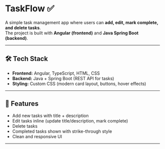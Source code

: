 # TaskFlow ✅

A simple task management app where users can **add, edit, mark complete, and delete tasks**.  
The project is built with **Angular (frontend)** and **Java Spring Boot (backend)**.

---

## 🛠️ Tech Stack

- **Frontend:** Angular, TypeScript, HTML, CSS
- **Backend:** Java + Spring Boot (REST API for tasks)
- **Styling:** Custom CSS (modern card layout, buttons, hover effects)

---

## 🚀 Features

- Add new tasks with title + description
- Edit tasks inline (update title/description, mark complete)
- Delete tasks
- Completed tasks shown with strike-through style
- Clean and responsive UI

---
